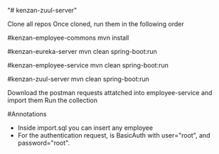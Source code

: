 "# kenzan-zuul-server" 

Clone all repos
Once cloned, run them in the following order

#kenzan-employee-commons
mvn install

#kenzan-eureka-server
mvn clean spring-boot:run

#kenzan-employee-service
mvn clean spring-boot:run

#kenzan-zuul-server
mvn clean spring-boot:run

Download the postman requests attatched into employee-service and import them
Run the collection 

#Annotations

- Inside import.sql you can insert any employee
- For the authentication request, is BasicAuth with user="root", and password="root".

